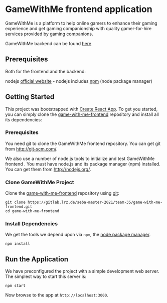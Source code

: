 # GameWithMe frontend application

GameWithMe is a platform to help online gamers to enhance their gaming experience and get gaming companionship with quality gamer-for-hire services provided by gaming companions.

GameWithMe backend can be found [here](https://gitlab.lrz.de/seba-master-2021/team-35/game-with-me-backend)


## Prerequisites

Both for the frontend and the backend:

nodejs [official website](https://nodejs.org/en/) - nodejs includes [npm](https://www.npmjs.com) (node package manager)

## Getting Started

This project was bootstrapped with [Create React App](https://github.com/facebook/create-react-app).
To get you started, you can simply clone the [game-with-me-frontend](https://gitlab.lrz.de/seba-master-2021/team-35/game-with-me-frontend) repository and install all its dependencies:

### Prerequisites
You need git to clone the GameWithMe frontend repository. You can get git from http://git-scm.com/.

We also use a number of node.js tools to initialize and test GameWithMe frontend . You must have node.js and its package manager (npm) installed. You can get them from http://nodejs.org/.

### Clone GameWithMe Project

Clone the [game-with-me-frontend](https://gitlab.lrz.de/seba-master-2021/team-35/game-with-me-frontend) repository using [git](http://git-scm.com/):

```
git clone https://gitlab.lrz.de/seba-master-2021/team-35/game-with-me-frontend.git
cd game-with-me-frontend
```

### Install Dependencies

We get the tools we depend upon via `npm`, the [node package manager](https://www.npmjs.com).

```
npm install
```


## Run the Application

We have preconfigured the project with a simple development web server. The simplest way to start
this server is:

```
npm start
```

Now browse to the app at `http://localhost:3000`.
